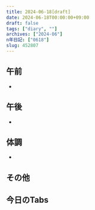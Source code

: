 ```yaml
---
title: 2024-06-18[draft]
date: 2024-06-18T00:00:00+09:00
draft: false
tags: ["diary", ""]
archives: ["2024-06"]
n年日記: ["0618"]
slug: 452807
---
```

## 午前
- 
## 午後
- 
## 体調
- 
## その他
## 今日のTabs